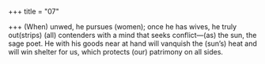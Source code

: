 +++
title = "07"

+++
(When) unwed, he pursues (women); once he has wives, he truly  out(strips) (all) contenders with a mind that seeks conflict—(as) the  sun, the sage poet.
He with his goods near at hand will vanquish the (sun’s) heat and will  win shelter for us, which protects (our) patrimony on all sides.